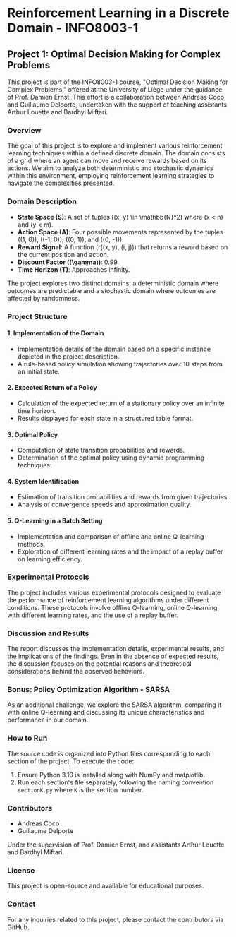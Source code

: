 # Reinforcement Learning in a Discrete Domain - INFO8003-1

## Project 1: Optimal Decision Making for Complex Problems

This project is part of the INFO8003-1 course, "Optimal Decision Making for Complex Problems," offered at the University of Liège under the guidance of Prof. Damien Ernst. This effort is a collaboration between Andreas Coco and Guillaume Delporte, undertaken with the support of teaching assistants Arthur Louette and Bardhyl Miftari.

### Overview

The goal of this project is to explore and implement various reinforcement learning techniques within a defined discrete domain. The domain consists of a grid where an agent can move and receive rewards based on its actions. We aim to analyze both deterministic and stochastic dynamics within this environment, employing reinforcement learning strategies to navigate the complexities presented.

### Domain Description

- **State Space (S)**: A set of tuples \((x, y) \in \mathbb{N}^2\) where \(x < n\) and \(y < m\).
- **Action Space (A)**: Four possible movements represented by the tuples \((1, 0)\), \((-1, 0)\), \((0, 1)\), and \((0, -1)\).
- **Reward Signal**: A function \(r((x, y), (i, j))\) that returns a reward based on the current position and action.
- **Discount Factor (\(\gamma\))**: 0.99.
- **Time Horizon (T)**: Approaches infinity.

The project explores two distinct domains: a deterministic domain where outcomes are predictable and a stochastic domain where outcomes are affected by randomness.

### Project Structure

#### 1. Implementation of the Domain

- Implementation details of the domain based on a specific instance depicted in the project description.
- A rule-based policy simulation showing trajectories over 10 steps from an initial state.

#### 2. Expected Return of a Policy

- Calculation of the expected return of a stationary policy over an infinite time horizon.
- Results displayed for each state in a structured table format.

#### 3. Optimal Policy

- Computation of state transition probabilities and rewards.
- Determination of the optimal policy using dynamic programming techniques.

#### 4. System Identification

- Estimation of transition probabilities and rewards from given trajectories.
- Analysis of convergence speeds and approximation quality.

#### 5. Q-Learning in a Batch Setting

- Implementation and comparison of offline and online Q-learning methods.
- Exploration of different learning rates and the impact of a replay buffer on learning efficiency.

### Experimental Protocols

The project includes various experimental protocols designed to evaluate the performance of reinforcement learning algorithms under different conditions. These protocols involve offline Q-learning, online Q-learning with different learning rates, and the use of a replay buffer.

### Discussion and Results

The report discusses the implementation details, experimental results, and the implications of the findings. Even in the absence of expected results, the discussion focuses on the potential reasons and theoretical considerations behind the observed behaviors.

### Bonus: Policy Optimization Algorithm - SARSA

As an additional challenge, we explore the SARSA algorithm, comparing it with online Q-learning and discussing its unique characteristics and performance in our domain.

### How to Run

The source code is organized into Python files corresponding to each section of the project. To execute the code:

1. Ensure Python 3.10 is installed along with NumPy and matplotlib.
2. Run each section's file separately, following the naming convention `sectionK.py` where `K` is the section number.

### Contributors

- Andreas Coco
- Guillaume Delporte

Under the supervision of Prof. Damien Ernst, and assistants Arthur Louette and Bardhyl Miftari.

### License

This project is open-source and available for educational purposes.

### Contact

For any inquiries related to this project, please contact the contributors via GitHub.

